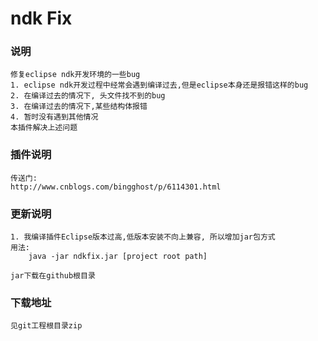 # ndk Fix

### 说明
	修复eclipse ndk开发环境的一些bug
	1. eclipse ndk开发过程中经常会遇到编译过去,但是eclipse本身还是报错这样的bug
	2. 在编译过去的情况下, 头文件找不到的bug 
	3. 在编译过去的情况下,某些结构体报错
	4. 暂时没有遇到其他情况
	本插件解决上述问题

### 插件说明
	传送门:
	http://www.cnblogs.com/bingghost/p/6114301.html
	
### 更新说明
	1. 我编译插件Eclipse版本过高,低版本安装不向上兼容, 所以增加jar包方式
	用法:
		java -jar ndkfix.jar [project root path]
	
	jar下载在github根目录
	

### 下载地址
	见git工程根目录zip